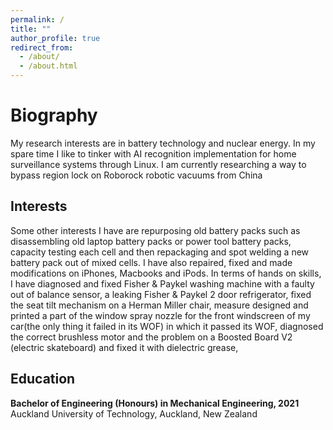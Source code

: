 ```yaml
---
permalink: /
title: ""
author_profile: true
redirect_from: 
  - /about/
  - /about.html
---
```

<script src="https://unpkg.com/typed.js@2.1.0/dist/typed.umd.js"></script>

  <!-- Element to contain animated typing -->
  <span id="element"></span>

  <!-- Load library from the CDN -->
  <script src="https://unpkg.com/typed.js@2.1.0/dist/typed.umd.js"></script>

  <!-- Setup and start animation! -->
  <script>
    var typed = new Typed('#element', {
      strings: ['', '<strong>Tanner&apos;s website is still under construction...Please wait - attempting to reestablish</strong>'],
      typeSpeed: 80, loop: true, loopCount: Infinity
    });
  </script>


Biography
======
My research interests are in battery technology and nuclear energy. In my spare time I like to tinker with AI recognition implementation for home surveillance systems through Linux. I am currently researching a way to bypass region lock on Roborock robotic vacuums from China


Interests
------
Some other interests I have are repurposing old battery packs such as disassembling old laptop battery packs or power tool battery packs, capacity testing each cell and then repackaging and spot welding a new battery pack out of mixed cells. I have also repaired, fixed and made modifications on iPhones, Macbooks and iPods. In terms of hands on skills, I have diagnosed and fixed Fisher & Paykel washing machine with a faulty out of balance sensor, a leaking Fisher & Paykel 2 door refrigerator, fixed the seat tilt mechanism on a Herman Miller chair, measure designed and printed a part of the window spray nozzle for the front windscreen of my car(the only thing it failed in its WOF) in which it passed its WOF, diagnosed the correct brushless motor and the problem on a Boosted Board V2 (electric skateboard) and fixed it with dielectric grease,  

Education
------
**Bachelor of Engineering (Honours) in Mechanical Engineering, 2021**
<br>
Auckland University of Technology, Auckland, New Zealand


